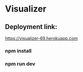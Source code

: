 # Visualizer
<section>
<h2>Deployment link:</h2> <a href = "https://visualizer-69.herokuapp.com" > https://visualizer-69.herokuapp.com</a>
</section>
<h3> npm install </h3>
<h3> npm run dev </h3>
